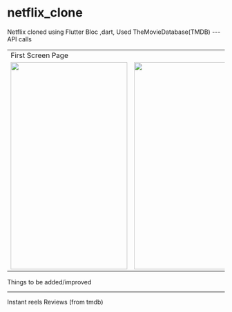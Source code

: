 # netflix_clone

Netflix cloned using Flutter Bloc ,dart,
Used TheMovieDatabase(TMDB) ---API calls

<table>
  <tr>
    <td>First Screen Page</td>
  </tr>
  <tr>
    <td><img src="screenshots/Screenshot_1660478333.png" width=270 height=480></td>
     <td><img src="screenshots/Screenshot_1660478333.png" width=270 height=480></td>
  </tr>
 </table>

Things to be added/improved
_____________________
Instant reels
Reviews (from tmdb)
